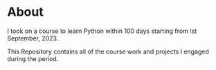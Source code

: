 # About

I took on a course to learn Python within 100 days starting from !st September, 2023.

This Repository contains all of the course work and projects I engaged during the period.
